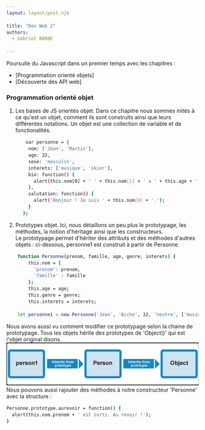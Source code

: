 ```yaml
---
layout: layout/post.njk

title: "Dev Web 2"
authors:
  - Gabriel BARBE

---
```

<!-- Début résumé -->
<!-- Fin résumé -->
Poursuite du Javascript dans un premier temps avec les chapitres : 
 - [Programmation orienté objets]
 - [Découverte des API web]
 
### Programmation orienté objet 

1. Les bases de JS orientés objet. 
Dans ce chapitre nous sommes inités à ce qu'est un objet, comment ils sont construits ainsi que leurs différentes notations. 
Un objet est une collection de variable et de fonctionalités. 
```bash
       var personne = {
        nom: ['Jean', 'Martin'],
        age: 32,
        sexe: 'masculin',
        interets: ['musique', 'skier'],
        bio: function() {
          alert(this.nom[0] + ' ' + this.nom[1] + ' a ' + this.age + ' ans. Il aime ' + this.interets[0] + ' et ' + this.interets[1] + '.');
        },
        salutation: function() {
          alert('Bonjour ! Je suis ' + this.nom[0] + '.');
        }
      };
```

2. Prototypes objet.
Ici, nous détaillons un peu plus le prototypage, les méthodes, la notion d'héritage ainsi que les constructeurs. <br>
Le prototypage permet d'hériter des attributs et des méthodes d'autres objets : ci-dessous, personne1 est construit à partir de Personne. 
```bash
    function Personne(prenom, famille, age, genre, interets) {
        this.nom = {
          'prenom': prenom,
          'famille' : famille
        };
        this.age = age;
        this.genre = genre;
        this.interets = interets;

    let personne1 = new Personne('Jean', 'Biche', 32, 'neutre', ['musique', 'tricot', 'boxe']); //personne1 hérite des attributs de Personne()
```
Nous avons aussi vu comment modifier ce prototypage selon la chaine de prototypage. Tous les objets hérite des prototypes de 'Object()' qui est l'objet original disons.  <img src='Chaine prototypage.png'/><br>
Nous pouvons aussi rajouter des méthodes à notre constructeur 'Personne' avec la structure : 
```bash
Personne.prototype.aurevoir = function() {
  alert(this.nom.prenom + ' est sorti. Au revoir !');
}
```